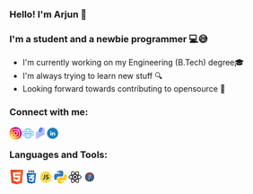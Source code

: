 ### Hello! I'm Arjun 👋

### I'm a student and a newbie programmer 💻😅

- I'm currently working on my Engineering (B.Tech) degree🎓
- I'm always trying to learn new stuff 🔍
- Looking forward towards contributing to opensource 🌱

### Connect with me:

[<img align="left" alt="insta" width="22px" src="icons/instagram.png" />][instagram]
[<img align="left" alt="website" width="22px" src="icons/web.png" />][website]
[<img align="left" alt="email" width="22px" src="icons/email.png" />][gmail]
[<img align="left" alt="LinkedIn" width="22px" src="icons/linkedin.png" />][linkedin]

<br />

### Languages and Tools:

<img align="left" alt="HTML5" width="26px" src="icons/html.png" />
<img align="left" alt="CSS3" width="26px" src="icons/css.png" />
<img align="left" alt="JavaScript" width="26px" src="icons/js.png" />
<img align="left" alt="Python" width="26px" src="icons/python.png" />
<img align="left" alt="React" width="26px" src="icons/reactjs.png" />
<img align="left" alt="figma" width="26px" src="icons/figma.png" />

[instagram]: https://instagram.com/arjunradhakrishnan_
[linkedin]: https://www.linkedin.com/in/arjun-gkrishna/
[website]: https://arjun-g-krishna.github.io
[gmail]: mailto:arjungkrishna1@gmail.com
